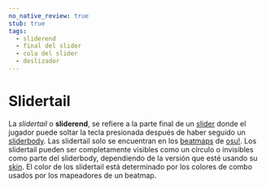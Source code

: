 ```yaml
---
no_native_review: true
stub: true
tags:
  - sliderend
  - final del slider
  - cola del slider
  - deslizador
---
```


# Slidertail

La *slidertail* o **sliderend**, se refiere a la parte final de un [slider](/wiki/Gameplay/Hit_object/Slider) donde el jugador puede soltar la tecla presionada después de haber seguido un [sliderbody](/wiki/Gameplay/Hit_object/Slider/Sliderbody). Las slidertail solo se encuentran en los [beatmaps](/wiki/Beatmap) de [osu!](/wiki/Game_mode/osu!). Los slidertail pueden ser completamente visibles como un círculo o invisibles como parte del sliderbody, dependiendo de la versión que esté usando su [skin](/wiki/Skin). El color de los slidertail está determinado por los colores de combo usados por los mapeadores de un beatmap.
